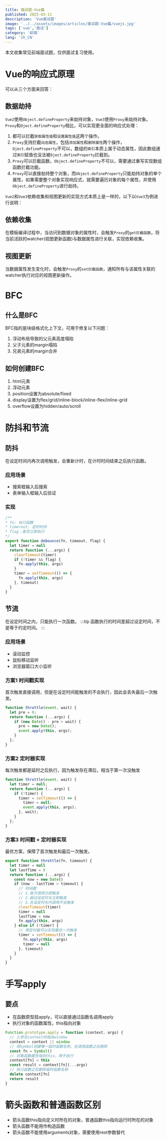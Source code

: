 ```yaml
---
title: 面试题-Vue篇
published: 2025-03-11
description: 'Vue面试题'
image: '../../assets/images/articles/面试题-Vue篇/vuejs.jpg'
tags: ['vue','面试']
category: '前端'
lang: 'zh_CN'
---
```



本文收集常见前端面试题，仅供面试复习使用。

# Vue的响应式原理
可以从三个方面来回答：

## 数据劫持
`Vue2`使用`Object.defineProperty`来劫持对象，`Vue3`使用`Proxy`来劫持对象。
`Proxy`和`Oject.defineProperty`相比，可以实现更全面的响应式处理：
1. 都可以拦截`获取属性值`和`设置属性值`这两个操作。
2. `Proxy`支持拦截`动态属性`，包括`添加属性`和`删除属性`两个操作，`Oject.defineProperty`不可以，数组的`索引`本质上属于动态属性，因此数组通过`索引`赋值也没法被`Oject.defineProperty`拦截到。
3. `Proxy`可以拦截函数，`Object.defineProperty`不可以，需要通过重写实现数组函数拦截功能。
4. `Proxy`可以直接劫持整个对象，而`Object.defineProperty`只能劫持对象的单个属性，如果需要整个对象实现响应式，就需要遍历对象的每个属性，并使用`Object.defineProperty`进行劫持。

`Vue2`和`Vue3`依赖收集和视图更新的实现方式本质上是一样的，以下以`Vue3`为例进行说明：

## 依赖收集
在模板编译过程中，当访问到数据对象的属性时，会触发`Proxy`的`get拦截函数`，将当前活跃的watcher(视图更新函数)与数据属性进行关联，实现依赖收集。

## 视图更新
当数据属性发生变化时，会触发`Proxy`的`set拦截函数`，通知所有与该属性关联的watcher执行对应的视图更新操作。

# BFC

## 什么是BFC

BFC指的是块级格式化上下文，可用于修复以下问题：

1. 浮动布局导致的父元素高度塌陷
2. 父子元素的margin塌陷
3. 兄弟元素的margin合并

## 如何创建BFC

1. html元素
2. 浮动元素
3. position设置为absolute/fixed
4. display设置为flex/grid/inline-block/inline-flex/inline-grid
5. overflow设置为hidden/auto/scroll

# 防抖和节流

## 防抖
在设定时间内再次调用触发，会重新计时，在计时时间结束之后执行函数。

### 应用场景 

* 搜索框输入后搜索
* 表单输入框输入后验证

### 实现
```ts
/**
* fn: 执行函数
* timerout: 定时时间
* flag：是否立即执行
*/
export function debounce(fn, timeout, flag) {
  let timer = null
  return function (...args) {
    clearTimeout(timer)
    if (!timer && flag) {
      fn.apply(this, args)
    }
    timer = setTimeout(() => {
      fn.apply(this, args)
    }, timeout)
  }
}
```

## 节流
在设定时间之内，只能执行一次函数。
:::tip
函数执行的时间差超过设定时间，不是等于约定时间。
:::

### 应用场景

* 滚动监控
* 鼠标移动监听
* 浏览器窗口大小监听


### 方案1 时间戳实现
首次触发直接调用，但是在设定时间能触发的不会执行，因此会丢失最后一次触发。
```js
function throttle(event, wait) {
  let pre = 0;
  return function (...args) {
    if (new Date() - pre > wait) {
      pre = new Date();
      event.apply(this, args);
    }
  };
}
```

### 方案2 定时器实现
每次触发都是延时之后执行，因为触发存在滞后，相当于第一次没触发
```js
function throttle(event, wait) {
  let timer = null;
  return function (...args) {
    if (!timer) {
      timer = setTimeout(() => {
        timer = null;
        event.apply(this, args);
      }, wait);
    }
  };
}
```


### 方案3 时间戳 + 定时器实现
最优方案，保障了首次触发和最后一次触发。
```js
export function throttle(fn, timeout) {
  let timer = null
  let lastTime = 0
  return function (...args) {
    const now = new Date()
    if (now - lastTime > timeout) {
      // 时间戳
      // 1.首次调用立即触发
      // 2.超过设定时长立即触发
      // 3.在设定时长内调用不会触发
      clearTimeout(timer)
      timer = null
      lastTime = now
      fn.apply(this, args)
    } else if (!timer) {
      // 用定时器可以实现最后一次触发
      timer = setTimeout(() => {
        fn.apply(this, args)
        timer = null
      }, timeout)
    }
  }
}
```

# 手写apply

## 要点
* 在函数原型挂apply，可以直接通过函数名调用apply
* 执行对象的函数属性，this指向对象

```js
Function.prototype.apply = function (context, args) {
  // 入参无context时指向window
  context = context || window
  // 用Symbol创建唯一临时函数名称，在调用函数之后删除
  const fn = Symbol()
  // 对象函数属性指向this，用于执行
  context[fn] = this
  const result = context[fn](...args)
  // 执行函数之后删除临时函数名称
  delete context[fn]
  return result
}

```

#  箭头函数和普通函数区别
* 箭头函数this指向定义时所在的对象，普通函数this指向运行时所在的对象
* 箭头函数不能用作构造函数
* 箭头函数不能使用arguments对象，需要使用rest参数替代

